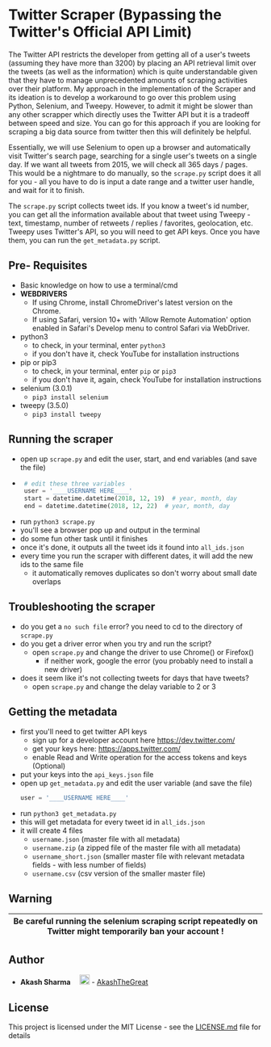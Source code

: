 # Twitter Scraper (Bypassing the Twitter's Official API Limit)

The Twitter API restricts the developer from getting all of a user's tweets (assuming they have more than 3200) by placing an API retrieval limit over the tweets (as well as the information) which is quite understandable given that they have to manage unprecedented amounts of scraping activities over their platform. 
My approach in the implementation of the Scraper and its ideation is to develop a  workaround to go over this problem using Python, Selenium, and Tweepy. However, to admit it might be slower than any other scrapper which directly uses the Twitter API but it is a tradeoff between speed and size. You can go for this approach if you are looking for scraping a big data source from twitter then this will definitely be helpful. 

Essentially, we will use Selenium to open up a browser and automatically visit Twitter's search page, searching for a single user's tweets on a single day. If we want all tweets from 2015, we will check all 365 days / pages. This would be a nightmare to do manually, so the `scrape.py` script does it all for you - all you have to do is input a date range and a twitter user handle, and wait for it to finish.

The `scrape.py` script collects tweet ids. If you know a tweet's id number, you can get all the information available about that tweet using Tweepy - text, timestamp, number of retweets / replies / favorites, geolocation, etc. Tweepy uses Twitter's API, so you will need to get API keys. Once you have them, you can run the `get_metadata.py` script.

## Pre- Requisites

- Basic knowledge on how to use a terminal/cmd
- **WEBDRIVERS**
    - If using Chrome, install ChromeDriver's latest version on the Chrome.
    - If using Safari, version 10+ with 'Allow Remote Automation' option enabled in Safari's Develop menu to control Safari via WebDriver. 
- python3
  - to check, in your terminal, enter `python3`
  - if you don't have it, check YouTube for installation instructions
- pip or pip3
  - to check, in your terminal, enter `pip` or `pip3`
  - if you don't have it, again, check YouTube for installation instructions
- selenium (3.0.1)
  - `pip3 install selenium`
- tweepy (3.5.0)
  - `pip3 install tweepy`

## Running the scraper

- open up `scrape.py` and edit the user, start, and end variables (and save the file)
-  ```python
    # edit these three variables
    user = '____USERNAME HERE____'
    start = datetime.datetime(2018, 12, 19)  # year, month, day
    end = datetime.datetime(2018, 12, 22)  # year, month, day
    ```   
- run `python3 scrape.py`
- you'll see a browser pop up and output in the terminal
- do some fun other task until it finishes
- once it's done, it outputs all the tweet ids it found into `all_ids.json`
- every time you run the scraper with different dates, it will add the new ids to the same file
  - it automatically removes duplicates so don't worry about small date overlaps

## Troubleshooting the scraper

- do you get a `no such file` error? you need to cd to the directory of `scrape.py`
- do you get a driver error when you try and run the script?
  - open `scrape.py` and change the driver to use Chrome() or Firefox()
    - if neither work, google the error (you probably need to install a new driver)
- does it seem like it's not collecting tweets for days that have tweets?
  - open `scrape.py` and change the delay variable to 2 or 3

## Getting the metadata

- first you'll need to get twitter API keys
  - sign up for a developer account here https://dev.twitter.com/
  - get your keys here: https://apps.twitter.com/
  - enable Read and Write operation for the access tokens and keys (Optional)
- put your keys into the `api_keys.json` file
- open up `get_metadata.py` and edit the user variable (and save the file)
    ```python
    user = '____USERNAME HERE____'
    ```   
- run `python3 get_metadata.py`
- this will get metadata for every tweet id in `all_ids.json`
- it will create 4 files
  - `username.json` (master file with all metadata)
  - `username.zip` (a zipped file of the master file with all metadata)
  - `username_short.json` (smaller master file with relevant metadata fields - with less number of fields)
  - `username.csv` (csv version of the smaller master file)

## Warning
| Be careful running the selenium scraping script repeatedly on Twitter might temporarily ban your account ! |
| --- |

## Author

* **Akash Sharma** <img src="https://image.flaticon.com/icons/png/512/1216/1216686.png" height="10" width="10"> <img src="https://image.flaticon.com/icons/svg/733/733579.svg" height="20" width="20"> - [AkashTheGreat](http://akashthegreat1.netlify.com/)

## License

This project is licensed under the MIT License - see the [LICENSE.md](LICENSE.md) file for details



